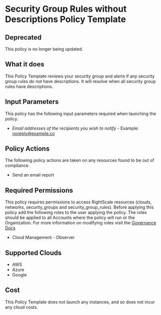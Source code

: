 # Security Group Rules without Descriptions Policy Template

## Deprecated

This policy is no longer being updated.

## What it does

This Policy Template reviews your security group and alerts if any security group rules do not have descriptions. It will resolve when all security group rules have descriptions.

## Input Parameters

This policy has the following input parameters required when launching the policy.

- *Email addresses of the recipients you wish to notify* - Example: noreply@example.co

## Policy Actions

The following policy actions are taken on any resources found to be out of compliance.

- Send an email report

## Required Permissions

This policy requires permissions to access RightScale resources (clouds, networks, security_groups and security_group_rules).  Before applying this policy add the following roles to the user applying the policy.  The roles should be applied to all Accounts where the policy will run or the Organization. For more information on modifying roles visit the [Governance Docs](https://docs.rightscale.com/cm/ref/user_roles.html)

- Cloud Management - Observer

## Supported Clouds

- AWS
- Azure
- Google

## Cost

This Policy Template does not launch any instances, and so does not incur any cloud costs.
